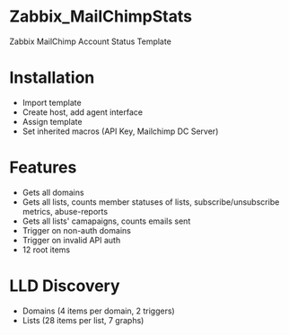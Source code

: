# Zabbix_MailChimpStats
Zabbix MailChimp Account Status Template

# Installation
- Import template
- Create host, add agent interface
- Assign template
- Set inherited macros (API Key, Mailchimp DC Server)

# Features
- Gets all domains
- Gets all lists, counts member statuses of lists, subscribe/unsubscribe metrics, abuse-reports
- Gets all lists' camapaigns, counts emails sent
- Trigger on non-auth domains
- Trigger on invalid API auth
- 12 root items

# LLD Discovery
- Domains (4 items per domain, 2 triggers)
- Lists (28 items per list, 7 graphs)

